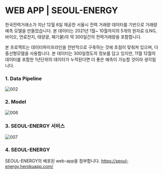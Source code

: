 # WEB APP | SEOUL-ENERGY

한국전력거래소가 지난 12월 6일 제공한 서울시 전력 거래량 데이터를 기반으로 거래량 예측 모델을 만들었습니다.
본 데이터는 2021년 1월~ 10월까지의 5개의 원자료 (LNG, 바이오, 연료전지, 태양광, 패기물)의 약 300일간의 전력거래량을 포함합니다.

본 프로젝트는 데이터파이프라인을 전반적으로 구축하는 것에 초점이 맞춰져 있으며, 
다중선형모델을 사용합니다.
본 데이터는 300일정도의 정보를 담고 있지만, 11월 12월의 데이터를 포함한 1년단위의 데이터가 누적된다면 더 좋은 예측이 가능할 것이라 생각됩니다.

### 1. Data Pipeline
![002](https://user-images.githubusercontent.com/89770691/145943757-6206033a-e9af-46dc-87dd-c33a26bdb413.jpg)

### 2. Model
![006](https://user-images.githubusercontent.com/89770691/145943998-c5e4cbd9-b705-4277-a9a1-23aef7deff36.jpg)

### 3. SEOUL-ENERGY 서비스
![007](https://user-images.githubusercontent.com/89770691/145944191-2bececfa-7340-461f-8664-a7ae072b198e.jpg)

### 4. SEOUL-ENERGY
SEOUL-ENERGY의 배포된 web-app을 첨부합니다.
https://seoul-energy.herokuapp.com/
